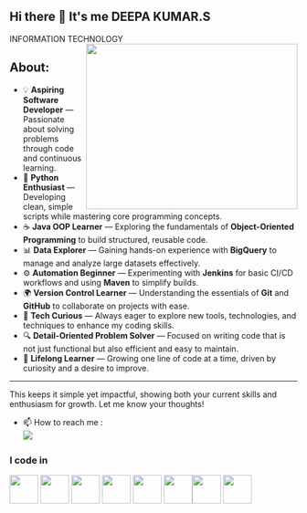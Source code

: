## Hi there 👋 It's me DEEPA KUMAR.S

INFORMATION TECHNOLOGY
<img align="right" width="370" height="290" src="https://i.pinimg.com/originals/47/f0/34/47f0342cec72b800463bf003eac1257e.gif">

About:
---
- 💡 **Aspiring Software Developer** — Passionate about solving problems through code and continuous learning.  
- 🐍 **Python Enthusiast** — Developing clean, simple scripts while mastering core programming concepts.  
- ☕ **Java OOP Learner** — Exploring the fundamentals of **Object-Oriented Programming** to build structured, reusable code.  
- 📊 **Data Explorer** — Gaining hands-on experience with **BigQuery** to manage and analyze large datasets effectively.  
- ⚙️ **Automation Beginner** — Experimenting with **Jenkins** for basic CI/CD workflows and using **Maven** to simplify builds.  
- 🌍 **Version Control Learner** — Understanding the essentials of **Git** and **GitHub** to collaborate on projects with ease.  
- 🚀 **Tech Curious** — Always eager to explore new tools, technologies, and techniques to enhance my coding skills.  
- 🔍 **Detail-Oriented Problem Solver** — Focused on writing code that is not just functional but also efficient and easy to maintain.  
- 🌱 **Lifelong Learner** — Growing one line of code at a time, driven by curiosity and a desire to improve.  

---

This keeps it simple yet impactful, showing both your current skills and enthusiasm for growth. Let me know your thoughts!  

- 📫 How to reach me :
<br />[<img src="https://img.shields.io/badge/LinkedIn-0077B5?style=for-the-badge&logo=linkedin&logoColor=white" />](https://www.linkedin.com/in/deepa-kumar-s-04a94b2bb/)

### I code in
<img height="50" width="50" src="https://img.icons8.com/color/48/000000/python.png" /> <img height="50" width="50" src="https://img.icons8.com/color/48/000000/c-programming.png" /> <img height="50" width="50" src="https://img.icons8.com/color/48/000000/c-plus-plus-logo.png" /> <img height="50" width="50" src="https://img.icons8.com/color/48/000000/java-coffee-cup-logo.png" /> <img height="50" width="50" src="https://img.icons8.com/color/48/000000/html-5.png" /> <img height="50" width="50" src="https://img.icons8.com/color/48/000000/css3.png" /><img height="50" width="50" src="https://img.icons8.com/color/48/000000/mysql-logo.png"/> <img height="50" width="50" src="https://img.icons8.com/color/48/000000/nodejs.png"/>
